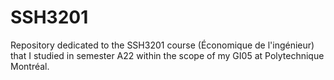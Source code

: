 # SSH3201
Repository dedicated to the SSH3201 course (Économique de l'ingénieur) that I studied in semester A22 within the scope of my GI05 at Polytechnique Montréal.

